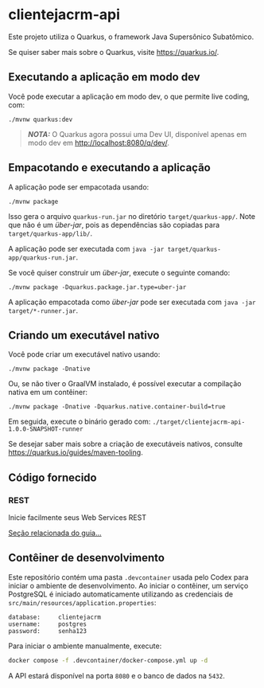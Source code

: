 # clientejacrm-api

Este projeto utiliza o Quarkus, o framework Java Supersônico Subatômico.

Se quiser saber mais sobre o Quarkus, visite <https://quarkus.io/>.

## Executando a aplicação em modo dev

Você pode executar a aplicação em modo dev, o que permite live coding, com:

```shell script
./mvnw quarkus:dev
```

> **_NOTA:_** O Quarkus agora possui uma Dev UI, disponível apenas em modo dev em <http://localhost:8080/q/dev/>.

## Empacotando e executando a aplicação

A aplicação pode ser empacotada usando:

```shell script
./mvnw package
```

Isso gera o arquivo `quarkus-run.jar` no diretório `target/quarkus-app/`. Note que não é um _über-jar_, pois as dependências são copiadas para `target/quarkus-app/lib/`.

A aplicação pode ser executada com `java -jar target/quarkus-app/quarkus-run.jar`.

Se você quiser construir um _über-jar_, execute o seguinte comando:

```shell script
./mvnw package -Dquarkus.package.jar.type=uber-jar
```

A aplicação empacotada como _über-jar_ pode ser executada com `java -jar target/*-runner.jar`.

## Criando um executável nativo

Você pode criar um executável nativo usando:

```shell script
./mvnw package -Dnative
```

Ou, se não tiver o GraalVM instalado, é possível executar a compilação nativa em um contêiner:

```shell script
./mvnw package -Dnative -Dquarkus.native.container-build=true
```

Em seguida, execute o binário gerado com: `./target/clientejacrm-api-1.0.0-SNAPSHOT-runner`

Se desejar saber mais sobre a criação de executáveis nativos, consulte <https://quarkus.io/guides/maven-tooling>.

## Código fornecido

### REST

Inicie facilmente seus Web Services REST

[Seção relacionada do guia...](https://quarkus.io/guides/getting-started-reactive#reactive-jax-rs-resources)

## Contêiner de desenvolvimento

Este repositório contém uma pasta `.devcontainer` usada pelo Codex para iniciar o ambiente de desenvolvimento. Ao iniciar o contêiner, um serviço PostgreSQL é iniciado automaticamente utilizando as credenciais de `src/main/resources/application.properties`:

```
database:     clientejacrm
username:     postgres
password:     senha123
```

Para iniciar o ambiente manualmente, execute:

```bash
docker compose -f .devcontainer/docker-compose.yml up -d
```

A API estará disponível na porta `8080` e o banco de dados na `5432`.
